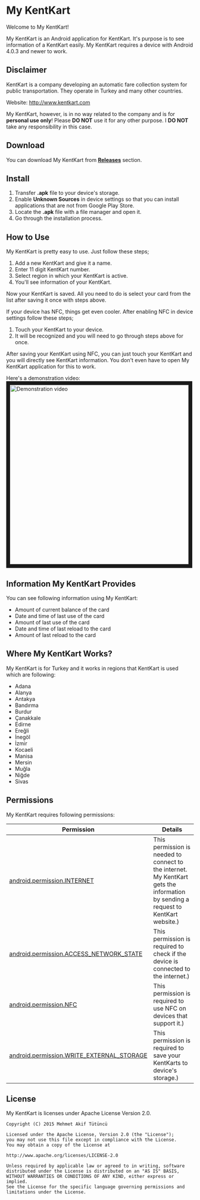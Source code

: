 My KentKart
=================================

Welcome to My KentKart!

My KentKart is an Android application for KentKart. It's purpose is to see information of a KentKart easily. My KentKart requires a device with Android 4.0.3 and newer to work.

Disclaimer
--------------
KentKart is a company developing an automatic fare collection system for public transportation. They operate in Turkey and many other countries.

Website: http://www.kentkart.com

My KentKart, however, is in no way related to the company and is for **personal use only**! Please **DO NOT** use it for any other purpose. I **DO NOT** take any responsibility in this case.

Download
--------------
You can download My KentKart from [**Releases**](https://github.com/mehmetakiftutuncu/MyKentKart/releases) section.

Install
--------------
1. Transfer **.apk** file to your device's storage.
2. Enable **Unknown Sources** in device settings so that you can install applications that are not from Google Play Store.
3. Locate the **.apk** file with a file manager and open it.
4. Go through the installation process.

How to Use
--------------
My KentKart is pretty easy to use. Just follow these steps;

1. Add a new KentKart and give it a name.
2. Enter 11 digit KentKart number.
3. Select region in which your KentKart is active.
4. You'll see information of your KentKart.

Now your KentKart is saved. All you need to do is select your card from the list after saving it once with steps above.

If your device has NFC, things get even cooler. After enabling NFC in device settings follow these steps;

1. Touch your KentKart to your device.
2. It will be recognized and you will need to go through steps above for once.

After saving your KentKart using NFC, you can just touch your KentKart and you will directly see KentKart information. You don't even have to open My KentKart application for this to work.

Here's a demonstration video:
<a href="http://www.youtube.com/watch?feature=player_embedded&v=GN_uFy-u7r4" target="_blank"><img src="http://img.youtube.com/vi/GN_uFy-u7r4/0.jpg" alt="Demonstration video" height="480" border="10" /></a>

Information My KentKart Provides
--------------
You can see following information using My KentKart:

* Amount of current balance of the card
* Date and time of last use of the card
* Amount of last use of the card
* Date and time of last reload to the card
* Amount of last reload to the card

Where My KentKart Works?
--------------
My KentKart is for Turkey and it works in regions that KentKart is used which are following:

* Adana
* Alanya
* Antakya
* Bandırma
* Burdur
* Çanakkale
* Edirne
* Ereğli
* İnegöl
* İzmir
* Kocaeli
* Manisa
* Mersin
* Muğla
* Niğde
* Sivas
 
Permissions
--------------
My KentKart requires following permissions:

Permission | Details
---------- | -------
[android.permission.INTERNET](http://developer.android.com/reference/android/Manifest.permission.html#INTERNET) | This permission is needed to connect to the internet. My KentKart gets the information by sending a request to KentKart website.)
[android.permission.ACCESS_NETWORK_STATE](http://developer.android.com/reference/android/Manifest.permission.html#ACCESS_NETWORK_STATE) | This permission is required to check if the device is connected to the internet.)
[android.permission.NFC](http://developer.android.com/reference/android/Manifest.permission.html#NFC) | This permission is required to use NFC on devices that support it.)
[android.permission.WRITE_EXTERNAL_STORAGE](http://developer.android.com/reference/android/Manifest.permission.html#WRITE_EXTERNAL_STORAGE) | This permission is required to save your KentKarts to device's storage.)

License
--------------
My KentKart is licenses under Apache License Version 2.0.

```
Copyright (C) 2015 Mehmet Akif Tütüncü

Licensed under the Apache License, Version 2.0 (the "License");
you may not use this file except in compliance with the License.
You may obtain a copy of the License at

http://www.apache.org/licenses/LICENSE-2.0

Unless required by applicable law or agreed to in writing, software
distributed under the License is distributed on an "AS IS" BASIS,
WITHOUT WARRANTIES OR CONDITIONS OF ANY KIND, either express or implied.
See the License for the specific language governing permissions and
limitations under the License.
```
